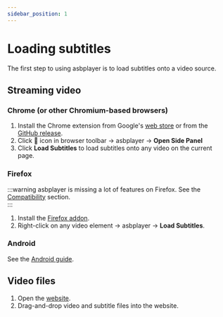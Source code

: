 ```yaml
---
sidebar_position: 1
---
```


# Loading subtitles

The first step to using asbplayer is to load subtitles onto a video source.

## Streaming video

### Chrome (or other Chromium-based browsers)

1. Install the Chrome extension from Google's [web store](https://chromewebstore.google.com/detail/asbplayer-language-learni/hkledmpjpaehamkiehglnbelcpdflcab) or from the [GitHub release](https://github.com/killergerbah/asbplayer/releases/latest).
2. Click 🧩 icon in browser toolbar → asbplayer → **Open Side Panel**
3. Click **Load Subtitles** to load subtitles onto any video on the current page.

### Firefox

:::warning
asbplayer is missing a lot of features on Firefox. See the [Compatibility](../compatibility) section.  
:::

1. Install the [Firefox addon](https://github.com/killergerbah/asbplayer/releases/tag/v1.10.0).
2. Right-click on any video element → asbplayer → **Load Subtitles**.

### Android

See the [Android guide](../guides/android).

## Video files

1. Open the [website](https://killergerbah.github.io/asbplayer/).
2. Drag-and-drop video and subtitle files into the website.
